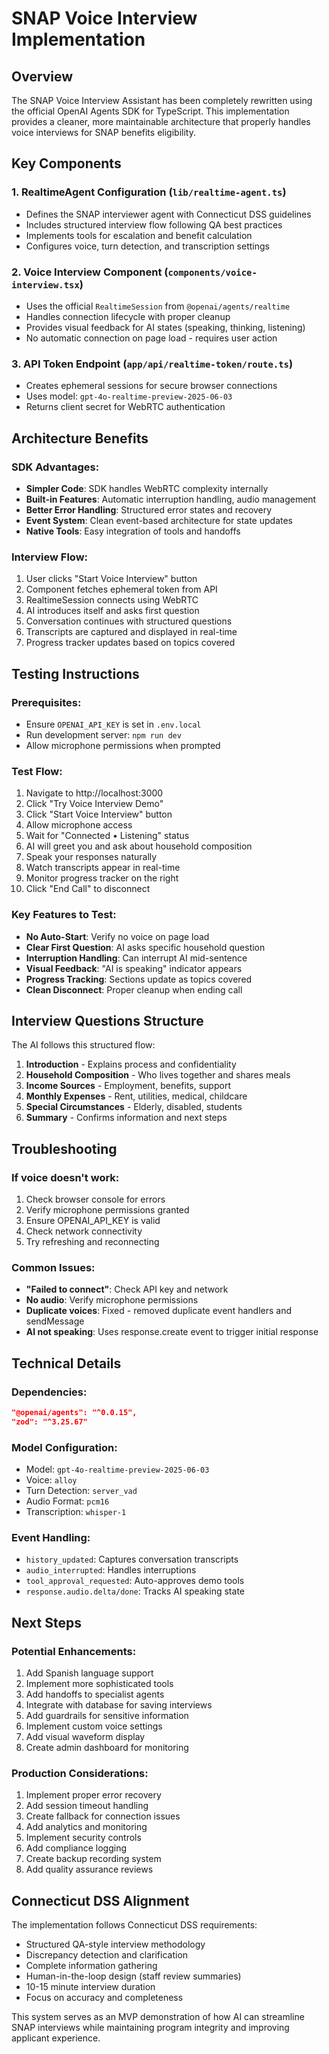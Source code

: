 # SNAP Voice Interview Implementation

## Overview
The SNAP Voice Interview Assistant has been completely rewritten using the official OpenAI Agents SDK for TypeScript. This implementation provides a cleaner, more maintainable architecture that properly handles voice interviews for SNAP benefits eligibility.

## Key Components

### 1. **RealtimeAgent Configuration** (`lib/realtime-agent.ts`)
- Defines the SNAP interviewer agent with Connecticut DSS guidelines
- Includes structured interview flow following QA best practices
- Implements tools for escalation and benefit calculation
- Configures voice, turn detection, and transcription settings

### 2. **Voice Interview Component** (`components/voice-interview.tsx`)
- Uses the official `RealtimeSession` from `@openai/agents/realtime`
- Handles connection lifecycle with proper cleanup
- Provides visual feedback for AI states (speaking, thinking, listening)
- No automatic connection on page load - requires user action

### 3. **API Token Endpoint** (`app/api/realtime-token/route.ts`)
- Creates ephemeral sessions for secure browser connections
- Uses model: `gpt-4o-realtime-preview-2025-06-03`
- Returns client secret for WebRTC authentication

## Architecture Benefits

### SDK Advantages:
- **Simpler Code**: SDK handles WebRTC complexity internally
- **Built-in Features**: Automatic interruption handling, audio management
- **Better Error Handling**: Structured error states and recovery
- **Event System**: Clean event-based architecture for state updates
- **Native Tools**: Easy integration of tools and handoffs

### Interview Flow:
1. User clicks "Start Voice Interview" button
2. Component fetches ephemeral token from API
3. RealtimeSession connects using WebRTC
4. AI introduces itself and asks first question
5. Conversation continues with structured questions
6. Transcripts are captured and displayed in real-time
7. Progress tracker updates based on topics covered

## Testing Instructions

### Prerequisites:
- Ensure `OPENAI_API_KEY` is set in `.env.local`
- Run development server: `npm run dev`
- Allow microphone permissions when prompted

### Test Flow:
1. Navigate to http://localhost:3000
2. Click "Try Voice Interview Demo"
3. Click "Start Voice Interview" button
4. Allow microphone access
5. Wait for "Connected • Listening" status
6. AI will greet you and ask about household composition
7. Speak your responses naturally
8. Watch transcripts appear in real-time
9. Monitor progress tracker on the right
10. Click "End Call" to disconnect

### Key Features to Test:
- **No Auto-Start**: Verify no voice on page load
- **Clear First Question**: AI asks specific household question
- **Interruption Handling**: Can interrupt AI mid-sentence
- **Visual Feedback**: "AI is speaking" indicator appears
- **Progress Tracking**: Sections update as topics covered
- **Clean Disconnect**: Proper cleanup when ending call

## Interview Questions Structure

The AI follows this structured flow:
1. **Introduction** - Explains process and confidentiality
2. **Household Composition** - Who lives together and shares meals
3. **Income Sources** - Employment, benefits, support
4. **Monthly Expenses** - Rent, utilities, medical, childcare
5. **Special Circumstances** - Elderly, disabled, students
6. **Summary** - Confirms information and next steps

## Troubleshooting

### If voice doesn't work:
1. Check browser console for errors
2. Verify microphone permissions granted
3. Ensure OPENAI_API_KEY is valid
4. Check network connectivity
5. Try refreshing and reconnecting

### Common Issues:
- **"Failed to connect"**: Check API key and network
- **No audio**: Verify microphone permissions
- **Duplicate voices**: Fixed - removed duplicate event handlers and sendMessage
- **AI not speaking**: Uses response.create event to trigger initial response

## Technical Details

### Dependencies:
```json
"@openai/agents": "^0.0.15",
"zod": "^3.25.67"
```

### Model Configuration:
- Model: `gpt-4o-realtime-preview-2025-06-03`
- Voice: `alloy`
- Turn Detection: `server_vad`
- Audio Format: `pcm16`
- Transcription: `whisper-1`

### Event Handling:
- `history_updated`: Captures conversation transcripts
- `audio_interrupted`: Handles interruptions
- `tool_approval_requested`: Auto-approves demo tools
- `response.audio.delta/done`: Tracks AI speaking state

## Next Steps

### Potential Enhancements:
1. Add Spanish language support
2. Implement more sophisticated tools
3. Add handoffs to specialist agents
4. Integrate with database for saving interviews
5. Add guardrails for sensitive information
6. Implement custom voice settings
7. Add visual waveform display
8. Create admin dashboard for monitoring

### Production Considerations:
1. Implement proper error recovery
2. Add session timeout handling
3. Create fallback for connection issues
4. Add analytics and monitoring
5. Implement security controls
6. Add compliance logging
7. Create backup recording system
8. Add quality assurance reviews

## Connecticut DSS Alignment

The implementation follows Connecticut DSS requirements:
- Structured QA-style interview methodology
- Discrepancy detection and clarification
- Complete information gathering
- Human-in-the-loop design (staff review summaries)
- 10-15 minute interview duration
- Focus on accuracy and completeness

This system serves as an MVP demonstration of how AI can streamline SNAP interviews while maintaining program integrity and improving applicant experience.